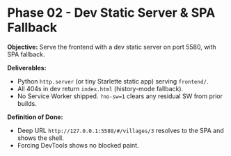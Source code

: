 # Phase 02 - Dev Static Server & SPA Fallback
**Objective:** Serve the frontend with a dev static server on port 5580, with SPA fallback.

**Deliverables:**
- Python `http.server` (or tiny Starlette static app) serving `frontend/`.
- All 404s in dev return `index.html` (history-mode fallback).
- No Service Worker shipped. `?no-sw=1` clears any residual SW from prior builds.

**Definition of Done:**
- Deep URL `http://127.0.0.1:5580/#/villages/3` resolves to the SPA and shows the shell.
- Forcing DevTools shows no blocked paint.
